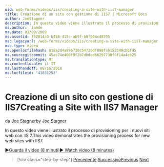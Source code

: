 ```yaml
---
uid: web-forms/videos/iis/creating-a-site-with-iis7-manager
title: Creazione di un sito con gestione di IIS7 | Microsoft Docs
author: JoeStagner
description: In questo video viene illustrato il processo di provisioning per i nuovi siti web con IIS 7.
ms.author: riande
ms.date: 03/09/2009
ms.assetid: f52814a3-b458-415c-ab9f-b0f904c48705
msc.legacyurl: /web-forms/videos/iis/creating-a-site-with-iis7-manager
msc.type: video
ms.openlocfilehash: 818a2d4a896730c54720df898fa6152349cbbfd5
ms.sourcegitcommit: 45ac74e400f9f2b7dbded66297730f6f14a4eb25
ms.translationtype: MT
ms.contentlocale: it-IT
ms.lasthandoff: 08/16/2018
ms.locfileid: "41831253"
---
```

<a name="creating-a-site-with-iis7-manager"></a><span data-ttu-id="25842-103">Creazione di un sito con gestione di IIS7</span><span class="sxs-lookup"><span data-stu-id="25842-103">Creating a Site with IIS7 Manager</span></span>
====================
<span data-ttu-id="25842-104">da [Joe Stagner](https://github.com/JoeStagner)</span><span class="sxs-lookup"><span data-stu-id="25842-104">by [Joe Stagner](https://github.com/JoeStagner)</span></span>

<span data-ttu-id="25842-105">In questo video viene illustrato il processo di provisioning per i nuovi siti web con IIS 7.</span><span class="sxs-lookup"><span data-stu-id="25842-105">This video demonstrates the provisioning process for new web sites with IIS7.</span></span>

[<span data-ttu-id="25842-106">&#9654;Guarda il video (8 minuti)</span><span class="sxs-lookup"><span data-stu-id="25842-106">&#9654; Watch video (8 minutes)</span></span>](https://channel9.msdn.com/Blogs/ASP-NET-Site-Videos/creating-a-site-with-iis7-manager)

> [!div class="step-by-step"]
> <span data-ttu-id="25842-107">[Precedente](troubleshooting-production-aspnet-apps.md)
> [Successivo](installing-ftp7.md)</span><span class="sxs-lookup"><span data-stu-id="25842-107">[Previous](troubleshooting-production-aspnet-apps.md)
[Next](installing-ftp7.md)</span></span>
